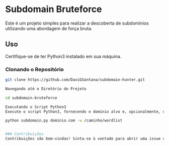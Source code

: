 # Subdomain Bruteforce

Este é um projeto simples para realizar a descoberta de subdomínios utilizando uma abordagem de força bruta.

## Uso

Certifique-se de ter Python3 instalado em sua máquina.

### Clonando o Repositório

```bash
git clone https://github.com/DaviGSantana/subdomain-hunter.git

Navegando até o Diretório do Projeto

cd subdomain-bruteforce

Executando o Script Python3
Execute o script Python3, fornecendo o domínio alvo e, opcionalmente, o caminho para uma wordlist personalizada:

python subdomain.py dominio.com -w /caminho/wordlist


### Contribuições
Contribuições são bem-vindas! Sinta-se à vontade para abrir uma issue ou enviar um pull request com melhorias, correções ou novos recursos.
